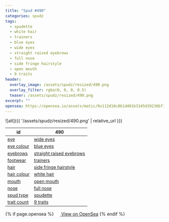 ```yaml
---
title: "Spud #490"
categories: spudz
tags:
  - spudette
  - white hair
  - trainers
  - blue eyes
  - wide eyes
  - straight raised eyebrows
  - full nose
  - side fringe hairstyle
  - open mouth
  - 9 traits
header:
  overlay_image: /assets/spudz/resized/490.png
  overlay_filter: rgba(0, 0, 0, 0.5)
  teaser: /assets/spudz/resized/490.png
excerpt: ""
opensea: https://opensea.io/assets/matic/0x112d18c861d401b3145d39236bf149f01e18beed/490
---
```

![alt]({{ '/assets/spudz/resized/490.png' | relative_url }})

| id | 490 |
|-|-|
| <a href="/traits/eye/#trait-type">eye</a> | <a href="/traits/eye/wide-eyes/1/#trait">wide eyes</a> |
| <a href="/traits/eye-colour/#trait-type">eye colour</a> | <a href="/traits/eye-colour/blue-eyes/1/#trait">blue eyes</a> |
| <a href="/traits/eyebrows/#trait-type">eyebrows</a> | <a href="/traits/eyebrows/straight-raised-eyebrows/1/#trait">straight raised eyebrows</a> |
| <a href="/traits/footwear/#trait-type">footwear</a> | <a href="/traits/footwear/trainers/1/#trait">trainers</a> |
| <a href="/traits/hair/#trait-type">hair</a> | <a href="/traits/hair/side-fringe-hairstyle/1/#trait">side fringe hairstyle</a> |
| <a href="/traits/hair-colour/#trait-type">hair colour</a> | <a href="/traits/hair-colour/white-hair/1/#trait">white hair</a> |
| <a href="/traits/mouth/#trait-type">mouth</a> | <a href="/traits/mouth/open-mouth/1/#trait">open mouth</a> |
| <a href="/traits/nose/#trait-type">nose</a> | <a href="/traits/nose/full-nose/1/#trait">full nose</a> |
| <a href="/traits/spud-type/#trait-type">spud type</a> | <a href="/traits/spud-type/spudette/1/#trait">spudette</a> |
| <a href="/traits/trait-count/#trait-type">trait count</a> | <a href="/traits/trait-count/9-traits/1/#trait">9 traits</a> |

{% if page.opensea %}
<a href="{{page.opensea}}" class="btn btn--info" onclick="window.open(this.href, '_blank'); return false;"><img src="/assets/images/opensea.svg" width="16px"><span>  View on OpenSea</span></a>
{% endif %}
